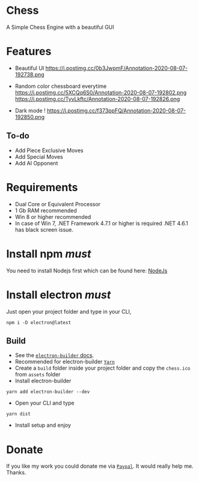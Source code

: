 # Chess
A Simple Chess Engine with a beautiful GUI

# Features
- Beautiful UI
https://i.postimg.cc/0b3JwpmF/Annotation-2020-08-07-192738.png

- Random color chessboard everytime
https://i.postimg.cc/5XCQq6S0/Annotation-2020-08-07-192802.png
https://i.postimg.cc/TyvLkftc/Annotation-2020-08-07-192826.png

- Dark mode !
https://i.postimg.cc/f373ppFQ/Annotation-2020-08-07-192850.png

## To-do
- Add Piece Exclusive Moves
- Add Special Moves
- Add AI Opponent

# Requirements

- Dual Core or Equivalent Processor
- 1 Gb RAM recommended
- Win 8 or higher recommended
- In case of Win 7, .NET Framework 4.7.1 or higher is required .NET 4.6.1 has black screen issue.

# Install npm _must_
You need to install Nodejs first which can be found here:
[NodeJs](https://nodejs.org)

# Install electron _must_
Just open your project folder and type in your CLI,
```
npm i -D electron@latest
```

## Build

- See the [`electron-builder` docs](https://www.electron.build/multi-platform-build).
- Recommended for electron-builder [`Yarn`](https://yarnpkg.com/en/docs/install#windows-stable)
- Create a `build` folder inside your project folder and copy the `chess.ico` from `assets` folder
- Install electron-builder
```
yarn add electron-builder --dev
```
- Open your CLI and type
```
yarn dist
```
- Install setup and enjoy

# Donate

If you like my work you could donate me via [`Paypal`](https://www.paypal.me/rijustone).
It would really help me. Thanks.
